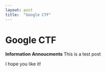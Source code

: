 ```yaml
---
layout: post
title:  "Google CTF"
---
```


# Google CTF

**Information**
**Annoucments**
This is a test post

I hope you like it!